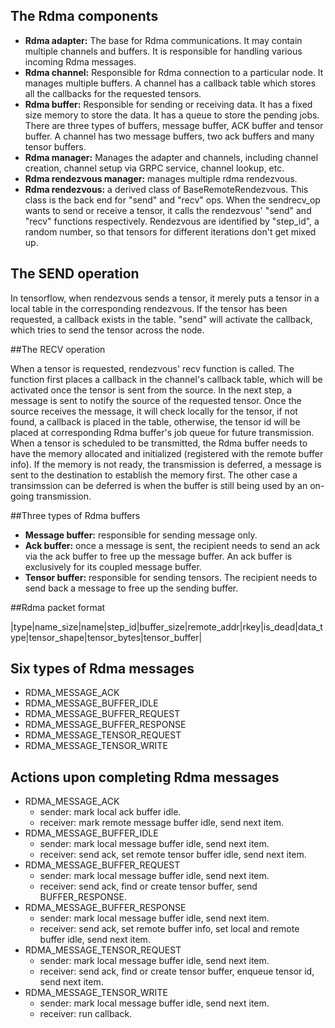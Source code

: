 ## The Rdma components

* **Rdma adapter:** The base for Rdma communications. It may contain multiple channels and buffers.  It is responsible for handling various incoming Rdma messages.
* **Rdma channel:** Responsible for Rdma connection to a particular node. It manages multiple buffers. A channel has a callback table which stores all the callbacks for the requested tensors.
* **Rdma buffer:** Responsible for sending or receiving data. It has a fixed size memory to store the data. It has a queue to store the pending jobs. There are three types of buffers, message buffer, ACK buffer and tensor buffer. A channel has two message buffers, two ack buffers and many tensor buffers.
* **Rdma manager:** Manages the adapter and channels, including channel creation, channel setup via GRPC service, channel lookup, etc.
* **Rdma rendezvous manager:** manages multiple rdma rendezvous. 
* **Rdma rendezvous:** a derived class of BaseRemoteRendezvous. This class is the back end for "send" and "recv" ops. When the sendrecv_op wants to send or receive a tensor, it calls the rendezvous' "send" and "recv" functions respectively. Rendezvous are identified by "step_id", a random number, so that tensors for different iterations don't get mixed up.

## The SEND operation

In tensorflow, when rendezvous sends a tensor, it merely puts a tensor in a local table in the corresponding rendezvous. If the tensor has been requested, a callback exists in the table. "send" will activate the callback, which tries to send the tensor across the node.


##The RECV operation

When a tensor is requested, rendezvous' recv function is called. The function first places a callback in the channel's callback table, which will be activated once the tensor is sent from the source. In the next step, a message is sent to notify the source of the requested tensor. Once the source receives the message, it will check locally for the tensor, if not found, a callback is placed in the table, otherwise, the tensor id will be placed at corresponding Rdma buffer's job queue for future transmission. When a tensor is scheduled to be transmitted, the Rdma buffer needs to have the memory allocated and initialized (registered with the remote buffer info). If the memory is not ready, the transmission is deferred, a message is sent to the destination to establish the memory first. The other case a transimssion can be deferred is when the buffer is still being used by an on-going transmission.

##Three types of Rdma buffers

* **Message buffer:** responsible for sending message only.
* **Ack buffer:** once a message is sent, the recipient needs to send an ack via the ack buffer to free up the message buffer. An ack buffer is exclusively for its coupled message buffer.
* **Tensor buffer:** responsible for sending tensors. The recipient needs to send back a message to free up the sending buffer.

##Rdma packet format

|type|name_size|name|step_id|buffer_size|remote_addr|rkey|is_dead|data_type|tensor_shape|tensor_bytes|tensor_buffer|

## Six types of Rdma messages
* RDMA_MESSAGE_ACK
* RDMA_MESSAGE_BUFFER_IDLE
* RDMA_MESSAGE_BUFFER_REQUEST
* RDMA_MESSAGE_BUFFER_RESPONSE
* RDMA_MESSAGE_TENSOR_REQUEST
* RDMA_MESSAGE_TENSOR_WRITE

## Actions upon completing Rdma messages
* RDMA_MESSAGE_ACK
  * sender: mark local ack buffer idle.
  * receiver: mark remote message buffer idle, send next item.
* RDMA_MESSAGE_BUFFER_IDLE
  * sender: mark local message buffer idle, send next item.
  * receiver: send ack, set remote tensor buffer idle, send next item.
* RDMA_MESSAGE_BUFFER_REQUEST
  * sender: mark local message buffer idle, send next item.
  * receiver: send ack, find or create tensor buffer, send BUFFER_RESPONSE.
* RDMA_MESSAGE_BUFFER_RESPONSE
  * sender: mark local message buffer idle, send next item.
  * receiver: send ack, set remote buffer info, set local and remote buffer idle, send next item.
* RDMA_MESSAGE_TENSOR_REQUEST
  * sender: mark local message buffer idle, send next item.
  * receiver: send ack, find or create tensor buffer, enqueue tensor id, send next item.
* RDMA_MESSAGE_TENSOR_WRITE
  * sender: mark local message buffer idle, send next item.
  * receiver: run callback.


